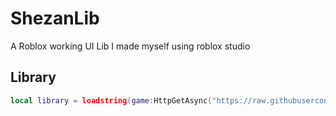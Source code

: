 # ShezanLib
A Roblox working UI Lib I made myself using roblox studio

## Library
```lua
local library = loadstring(game:HttpGetAsync("https://raw.githubusercontent.com/shezan78/ShezanLib/main/Local%20Dependancies.lua"))()
```
